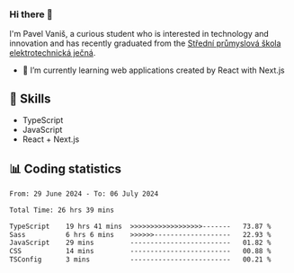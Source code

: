 ### Hi there 👋
I'm Pavel Vaniš, a curious student who is interested in technology and innovation and has recently graduated from the  [Střední průmyslová škola elektrotechnická ječná](https://www.spsejecna.cz/).

- 🌱 I’m currently learning web applications created by React with Next.js

## 🧠 Skills
- TypeScript
- JavaScript
- React + Next.js


## 📊 Coding statistics
<!--START_SECTION:waka-->

```txt
From: 29 June 2024 - To: 06 July 2024

Total Time: 26 hrs 39 mins

TypeScript    19 hrs 41 mins  >>>>>>>>>>>>>>>>>>-------   73.87 %
Sass          6 hrs 6 mins    >>>>>>-------------------   22.93 %
JavaScript    29 mins         -------------------------   01.82 %
CSS           14 mins         -------------------------   00.88 %
TSConfig      3 mins          -------------------------   00.21 %
```

<!--END_SECTION:waka-->
